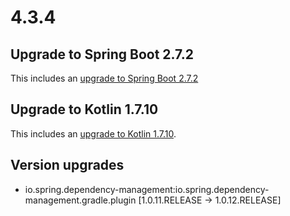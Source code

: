 # 4.3.4

## Upgrade to Spring Boot 2.7.2

This includes an [upgrade to Spring Boot 2.7.2](https://github.com/spring-projects/spring-boot/releases/tag/v2.7.2)

## Upgrade to Kotlin 1.7.10

This includes an [upgrade to Kotlin 1.7.10](https://github.com/JetBrains/kotlin/releases/tag/v1.7.10).

## Version upgrades
 - io.spring.dependency-management:io.spring.dependency-management.gradle.plugin [1.0.11.RELEASE -> 1.0.12.RELEASE]

